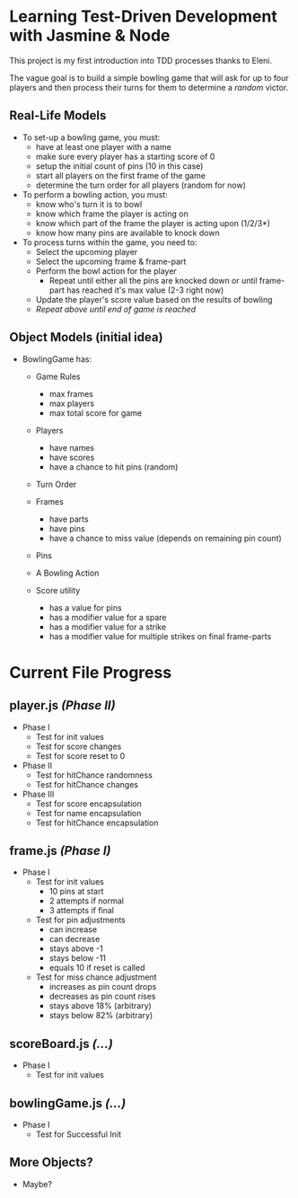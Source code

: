 # Learning Test-Driven Development with Jasmine & Node
This project is my first introduction into TDD processes thanks to Eleni. 

The vague goal is to build a simple bowling game that will ask for up to four players and then process their turns for them to determine a *random* victor.

## Real-Life Models
- To set-up a bowling game, you must:
  - have at least one player with a name
  - make sure every player has a starting score of 0
  - setup the initial count of pins (10 in this case)
  - start all players on the first frame of the game
  - determine the turn order for all players (random for now)
- To perform a bowling action, you must:
  - know who's turn it is to bowl
  - know which frame the player is acting on
  - know which part of the frame the player is acting upon (1/2/3*)
  - know how many pins are available to knock down
- To process turns within the game, you need to:
  - Select the upcoming player
  - Select the upcoming frame & frame-part
  - Perform the bowl action for the player
    - Repeat until either all the pins are knocked down or until frame-part has reached it's max value (2-3 right now)
  - Update the player's score value based on the results of bowling
  - _Repeat above until end of game is reached_


## Object Models (initial idea)
- BowlingGame has:
  
  - Game Rules
    - max frames
    - max players
    - max total score for game
  
  - Players
    - have names
    - have scores
    - have a chance to hit pins (random)

  - Turn Order

  - Frames
    - have parts
    - have pins
    - have a chance to miss value (depends on remaining pin count)
  
  - Pins
    
  - A Bowling Action
  
  - Score utility
    - has a value for pins
    - has a modifier value for a spare
    - has a modifier value for a strike
    - has a modifier value for multiple strikes on final frame-parts



# Current File Progress

## player.js _(Phase II)_
- Phase I
  - Test for init values
  - Test for score changes
  - Test for score reset to 0
- Phase II
  - Test for hitChance randomness
  - Test for hitChance changes
- Phase III
  - Test for score encapsulation
  - Test for name encapsulation
  - Test for hitChance encapsulation

## frame.js _(Phase I)_
- Phase I
  - Test for init values
    - 10 pins at start
    - 2 attempts if normal
    - 3 attempts if final
  - Test for pin adjustments
    - can increase
    - can decrease
    - stays above -1
    - stays below -11
    - equals 10 if reset is called
  - Test for miss chance adjustment
    - increases as pin count drops
    - decreases as pin count rises
    - stays above 18% (arbitrary)
    - stays below 82% (arbitrary)

## scoreBoard.js _(...)_
- Phase I
  - Test for init values

## bowlingGame.js _(...)_
- Phase I
  - Test for Successful Init

## More Objects?
- Maybe?